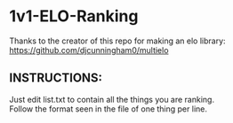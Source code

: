# 1v1-ELO-Ranking
Thanks to the creator of this repo for making an elo library:
https://github.com/djcunningham0/multielo

## INSTRUCTIONS:
Just edit list.txt to contain all the things you are ranking. <br>
Follow the format seen in the file of one thing per line.
